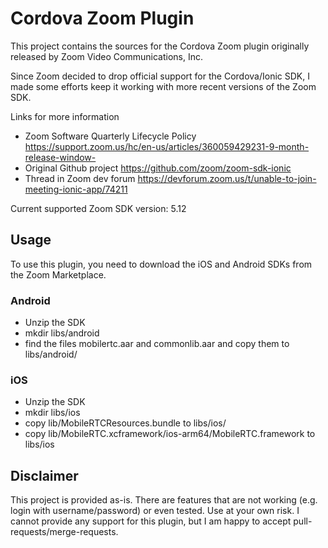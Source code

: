 # Cordova Zoom Plugin

This project contains the sources for the Cordova Zoom plugin originally released by Zoom Video Communications, Inc.

Since Zoom decided to drop official support for the Cordova/Ionic SDK, I made some efforts keep it working with more recent versions of the Zoom SDK.

Links for more information
* Zoom Software Quarterly Lifecycle Policy https://support.zoom.us/hc/en-us/articles/360059429231-9-month-release-window-
* Original Github project https://github.com/zoom/zoom-sdk-ionic
* Thread in Zoom dev forum https://devforum.zoom.us/t/unable-to-join-meeting-ionic-app/74211

Current supported Zoom SDK version: 5.12 

## Usage
To use this plugin, you need to download the iOS and Android SDKs from the Zoom Marketplace.

### Android

* Unzip the SDK
* mkdir libs/android
* find the files mobilertc.aar and commonlib.aar and copy them to libs/android/

### iOS

* Unzip the SDK
* mkdir libs/ios
* copy lib/MobileRTCResources.bundle to libs/ios/
* copy lib/MobileRTC.xcframework/ios-arm64/MobileRTC.framework to libs/ios

## Disclaimer

This project is provided as-is. There are features that are not working (e.g. login with username/password) or even tested. Use at your own risk. I cannot provide any support for this plugin, but I am happy to accept pull-requests/merge-requests.
